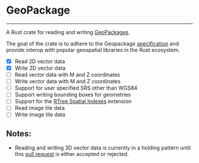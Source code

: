 # GeoPackage
_______

A Rust crate for reading and writing [GeoPackages](https://www.geopackage.org/).

The goal of the crate is to adhere to the Geopackage [specification](https://www.geopackage.org/spec130/index.html) and provide interop with popular geospatial libraries in the Rust ecosystem.


- [X] Read 2D vector data
- [X] Write 2D vector data
- [ ] Read vector data with M and Z coordinates
- [ ] Write vector data with M and Z coordinates
- [ ] Support for user specified SRS other than WGS84 
- [ ] Support writing bounding boxes for geometries
- [ ] Support for the [RTree Spatial Indexes](https://www.geopackage.org/spec130/#extension_rtree) extension
- [ ] Read image tile data 
- [ ] Write image tile data 

## Notes:
* Reading and writing 3D vector data is currently in a holding pattern until this [pull request](https://github.com/georust/geo/pull/797) is either accepted or rejected.
